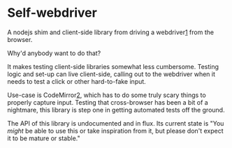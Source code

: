 # Self-webdriver

A nodejs shim and client-side library from driving a webdriver[1] from
the browser.

[1]: http://seleniumhq.org/projects/webdriver/

Why'd anybody want to do that?

It makes testing client-side libraries somewhat less cumbersome.
Testing logic and set-up can live client-side, calling out to the
webdriver when it needs to test a click or other hard-to-fake input.

Use-case is CodeMirror[2], which has to do some truly scary things to
properly capture input. Testing that cross-browser has been a bit of a
nightmare, this library is step one in getting automated tests off the
ground.

[2]: http://codemirror.net

The API of this library is undocumented and in flux. Its current state
is "You *might* be able to use this or take inspiration from it, but
please don't expect it to be mature or stable."
